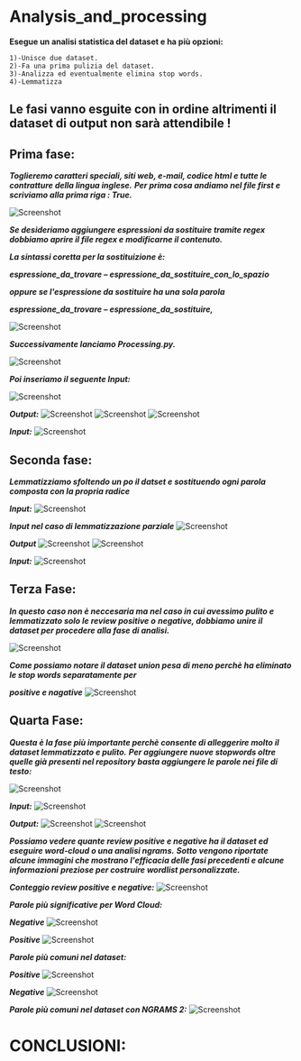 # Analysis_and_processing
 
 __Esegue un analisi statistica del dataset e ha più opzioni:__ 
     
    1)-Unisce due dataset.
    2)-Fa una prima pulizia del dataset.
    3)-Analizza ed eventualmente elimina stop words.
    4)-Lemmatizza

## Le fasi vanno esguite con in ordine altrimenti il dataset di output non sarà attendibile !
## Prima fase:
***Toglieremo caratteri speciali, siti web, e-mail, codice html e tutte le contratture della lingua inglese.***
***Per prima cosa andiamo nel file first e scriviamo alla prima riga : True.***

![Screenshot](MyScripts/OUTPUTS/Fasi_di_pulizia/1a_Fase_file_first.png)

***Se desideriamo aggiungere espressioni da sostituire tramite regex dobbiamo aprire il file regex e modificarne il contenuto.***

***La sintassi coretta per la sostituizione è:***

***espressione_da_trovare – espressione_da_sostituire_con_lo_spazio***

***oppure se l'espressione da sostituire ha una sola parola***

***espressione_da_trovare – espressione_da_sostituire,***

![Screenshot](MyScripts/OUTPUTS/Fasi_di_pulizia/util.png)

***Successivamente lanciamo Processing.py.***

![Screenshot](MyScripts/OUTPUTS/Fasi_di_pulizia/1a_Fase_lunch.png)

***Poi inseriamo il seguente Input:***

![Screenshot](MyScripts/OUTPUTS/Fasi_di_pulizia/1a_Fase.png)

***Output:***
![Screenshot](MyScripts/OUTPUTS/Fasi_di_pulizia/1a_Fase_output1.png)
![Screenshot](MyScripts/OUTPUTS/Fasi_di_pulizia/1a_Fase_outputb.png)
![Screenshot](MyScripts/OUTPUTS/Fasi_di_pulizia/1a_Fase_output2.png)

***Input:***
![Screenshot](MyScripts/OUTPUTS/Fasi_di_pulizia/1a_Fase_input.png)

## Seconda fase:
***Lemmatizziamo sfoltendo un po il datset e sostituendo ogni parola composta con la propria radice***

***Input:***
![Screenshot](MyScripts/OUTPUTS/lemmatizzazione/2a_Fase_input.png)

***Input nel caso di lemmatizzazione parziale***
![Screenshot](MyScripts/OUTPUTS/lemmatizzazione/2a_Fase_input_partial.png)

***Output***
![Screenshot](MyScripts/OUTPUTS/lemmatizzazione/2a_Fase_output1.png)
![Screenshot](MyScripts/OUTPUTS/lemmatizzazione/2a_Fase_output2.png)

***Input:***
![Screenshot](MyScripts/OUTPUTS/Fasi_di_pulizia/1a_Fase_input.png)

## Terza Fase:
***In questo caso non è neccesaria ma nel caso in cui avessimo pulito e lemmatizzato solo le review positive o***
***negative, dobbiamo unire il dataset per procedere alla fase di analisi.***

![Screenshot](MyScripts/OUTPUTS/3a_Fase/3a_Fase.png)

***Come possiamo notare il dataset union pesa di meno perchè ha eliminato le stop words separatamente per***

***positive e nagative***
![Screenshot](MyScripts/OUTPUTS/3a_Fase/3a_Fase_info.png)

## Quarta Fase:
***Questa è la fase più importante perchè consente di alleggerire molto il dataset lemmatizzato e pulito.***
***Per aggiungere nuove stopwords oltre quelle già presenti nel repository basta aggiungere le parole nei file di testo:***

![Screenshot](MyScripts/OUTPUTS/stopwords/stopwords.png)

***Input:***
![Screenshot](MyScripts/OUTPUTS/4a_fase/4a_Fase_input.png)

***Output:***
![Screenshot](MyScripts/OUTPUTS/4a_fase/4a_Fase_output.png)
![Screenshot](MyScripts/OUTPUTS/4a_fase/4a_Fase_output1.png)

***Possiamo vedere quante review positive e negative ha il dataset ed eseguire word-cloud o una analisi ngrams.***
***Sotto vengono riportate alcune immagini che mostrano l'efficacia delle fasi precedenti e alcune informazioni***
***preziose per costruire wordlist personalizzate.***

***Conteggio review positive e negative:***
![Screenshot](MyScripts/OUTPUTS/count_negative_positive.png)

***Parole più significative per Word Cloud:***

***Negative***
![Screenshot](MyScripts/OUTPUTS/word_cloud_negative.png)

***Positive***
![Screenshot](MyScripts/OUTPUTS/word_cloud_positive.png)

***Parole più comuni nel dataset:***

***Positive***
![Screenshot](MyScripts/OUTPUTS/most_common50_positive.png)

***Negative***
![Screenshot](MyScripts/OUTPUTS/most_common_negative.png)

***Parole più comuni nel dataset con NGRAMS 2:***
![Screenshot](MyScripts/OUTPUTS/ngrams2_negative_top50.png)

# CONCLUSIONI:
